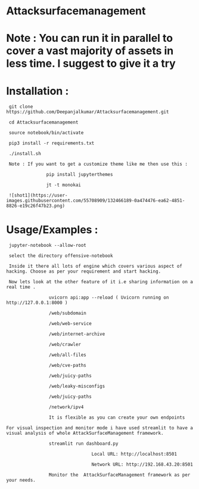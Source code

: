 # Attacksurfacemanagement

# Note : You can run it in parallel to cover a vast majority of assets in less time. I suggest to give it a try

# Installation :

     git clone https://github.com/Deepanjalkumar/Attacksurfacemanagement.git
     
     cd Attacksurfacemanagement
     
     source notebook/bin/activate
     
     pip3 install -r requirements.txt
     
     ./install.sh
     
     Note : If you want to get a customize theme like me then use this :
     
                   pip install jupyterthemes
                   
                   jt -t monokai
                   
     ![shot1](https://user-images.githubusercontent.com/55708909/132466189-0a474476-ea62-4851-8826-e19c26f47b23.png)
     
# Usage/Examples :

     jupyter-notebook --allow-root
     
     select the directory offensive-notebook
     
     Inside it there all lots of engine which covers various aspect of hacking. Choose as per your requirement and start hacking.
     
     Now lets look at the other feature of it i.e sharing information on a real time . 
       
                    uvicorn api:app --reload ( Uvicorn running on http://127.0.0.1:8000 )
                    
                    /web/subdomain
                    
                    /web/web-service
                    
                    /web/internet-archive
                    
                    /web/crawler
                    
                    /web/all-files
                    
                    /web/cve-paths
                    
                    /web/juicy-paths
                    
                    /web/leaky-misconfigs
                    
                    /web/juicy-paths
                    
                    /network/ipv4
                    
                    It is flexible as you can create your own endpoints
                    
    For visual inspection and monitor mode i have used streamlit to have a visual analysis of whole AttackSurfaceManagement framework.
    
                    streamlit run dashboard.py
                    
                                    Local URL: http://localhost:8501
  
                                    Network URL: http://192.168.43.20:8501
                                    
                    Monitor the  AttackSurfaceManagement framework as per your needs.
           
